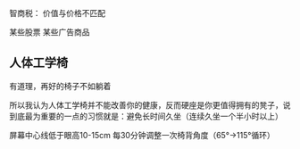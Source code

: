 智商税： 价值与价格不匹配


某些股票
某些广告商品

## 人体工学椅

有道理，再好的椅子不如躺着

所以我认为人体工学椅并不能改善你的健康，反而硬座是你更值得拥有的凳子，说到底最为重要的一点的习惯就是：避免长时间久坐（连续久坐一个半小时以上）

屏幕中心线低于眼高10-15cm
每30分钟调整一次椅背角度（65°→115°循环）